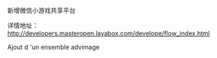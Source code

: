 新增微信小游戏共享平台


详情地址：http://developers.masteropen.layabox.com/develope/flow_index.html

Ajout d 'un ensemble advimage



